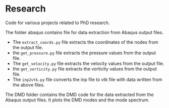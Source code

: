 # Research
Code for various projects related to PhD research.

The folder abaqus contains file for data extraction from Abaqus output files. 
- The `extract_coords.py` file extracts the coordinates of the nodes from the output file.
- the `get_pressure.py` file extracts the pressure values from the output file.
- The `get_velocity.py` file extracts the velocity values from the output file.
- the `get_vorticity.py` file extracts the vorticity values from the output file.
- The `inp2vtk.py` file converts the inp file to vtk file with data written from the above files.

The DMD folder contains the DMD code for the data extracted from the Abaqus output files. It plots the DMD modes and the mode spectrum.
